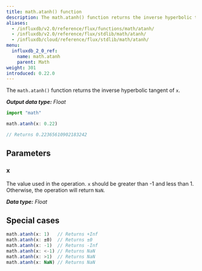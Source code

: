 ```yaml
---
title: math.atanh() function
description: The math.atanh() function returns the inverse hyperbolic tangent of `x`.
aliases:
  - /influxdb/v2.0/reference/flux/functions/math/atanh/
  - /influxdb/v2.0/reference/flux/stdlib/math/atanh/
  - /influxdb/cloud/reference/flux/stdlib/math/atanh/
menu:
  influxdb_2_0_ref:
    name: math.atanh
    parent: Math
weight: 301
introduced: 0.22.0
---
```


The `math.atanh()` function returns the inverse hyperbolic tangent of `x`.

_**Output data type:** Float_

```js
import "math"

math.atanh(x: 0.22)

// Returns 0.22365610902183242
```

## Parameters

### x
The value used in the operation.
`x` should be greater than -1 and less than 1.
Otherwise, the operation will return `NaN`.

_**Data type:** Float_

## Special cases
```js
math.atanh(x: 1)   // Returns +Inf
math.atanh(x: ±0)  // Returns ±0
math.atanh(x: -1)  // Returns -Inf
math.atanh(x: <-1) // Returns NaN
math.atanh(x: >1)  // Returns NaN
math.atanh(x: NaN) // Returns NaN
```

